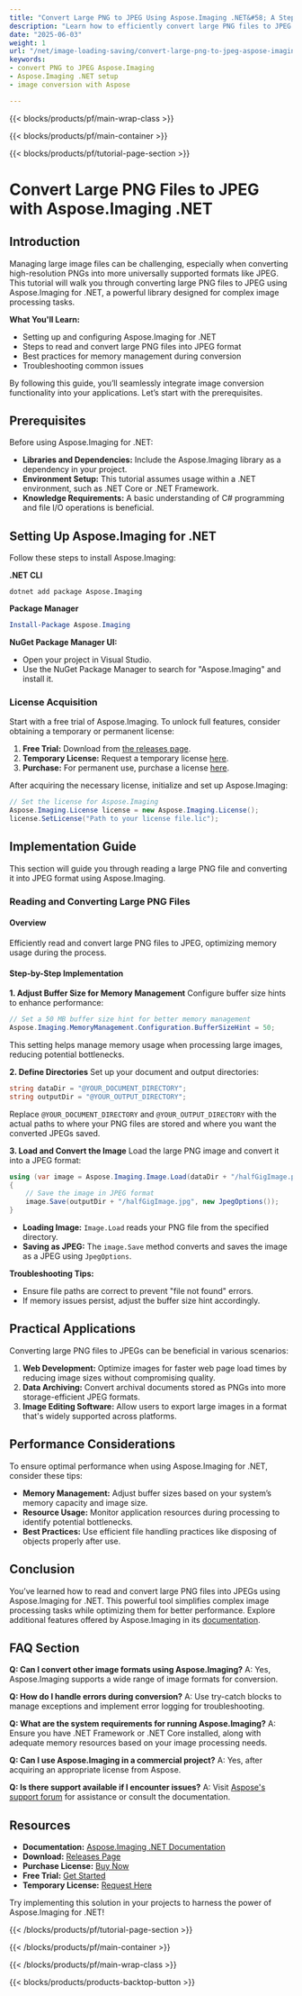 ```yaml
---
title: "Convert Large PNG to JPEG Using Aspose.Imaging .NET&#58; A Step-by-Step Guide"
description: "Learn how to efficiently convert large PNG files to JPEG using Aspose.Imaging for .NET. This guide covers setup, implementation, and best practices."
date: "2025-06-03"
weight: 1
url: "/net/image-loading-saving/convert-large-png-to-jpeg-aspose-imaging-dotnet/"
keywords:
- convert PNG to JPEG Aspose.Imaging
- Aspose.Imaging .NET setup
- image conversion with Aspose

---
```


{{< blocks/products/pf/main-wrap-class >}}

{{< blocks/products/pf/main-container >}}

{{< blocks/products/pf/tutorial-page-section >}}
# Convert Large PNG Files to JPEG with Aspose.Imaging .NET

## Introduction
Managing large image files can be challenging, especially when converting high-resolution PNGs into more universally supported formats like JPEG. This tutorial will walk you through converting large PNG files to JPEG using Aspose.Imaging for .NET, a powerful library designed for complex image processing tasks.

**What You'll Learn:**
- Setting up and configuring Aspose.Imaging for .NET
- Steps to read and convert large PNG files into JPEG format
- Best practices for memory management during conversion
- Troubleshooting common issues

By following this guide, you’ll seamlessly integrate image conversion functionality into your applications. Let’s start with the prerequisites.

## Prerequisites
Before using Aspose.Imaging for .NET:

- **Libraries and Dependencies:** Include the Aspose.Imaging library as a dependency in your project.
- **Environment Setup:** This tutorial assumes usage within a .NET environment, such as .NET Core or .NET Framework.
- **Knowledge Requirements:** A basic understanding of C# programming and file I/O operations is beneficial.

## Setting Up Aspose.Imaging for .NET
Follow these steps to install Aspose.Imaging:

**.NET CLI**
```shell
dotnet add package Aspose.Imaging
```

**Package Manager**
```powershell
Install-Package Aspose.Imaging
```

**NuGet Package Manager UI:**
- Open your project in Visual Studio.
- Use the NuGet Package Manager to search for "Aspose.Imaging" and install it.

### License Acquisition
Start with a free trial of Aspose.Imaging. To unlock full features, consider obtaining a temporary or permanent license:

1. **Free Trial:** Download from [the releases page](https://releases.aspose.com/imaging/net/).
2. **Temporary License:** Request a temporary license [here](https://purchase.aspose.com/temporary-license/).
3. **Purchase:** For permanent use, purchase a license [here](https://purchase.aspose.com/buy).

After acquiring the necessary license, initialize and set up Aspose.Imaging:
```csharp
// Set the license for Aspose.Imaging
Aspose.Imaging.License license = new Aspose.Imaging.License();
license.SetLicense("Path to your license file.lic");
```

## Implementation Guide
This section will guide you through reading a large PNG file and converting it into JPEG format using Aspose.Imaging.

### Reading and Converting Large PNG Files
#### Overview
Efficiently read and convert large PNG files to JPEG, optimizing memory usage during the process.

#### Step-by-Step Implementation
**1. Adjust Buffer Size for Memory Management**
Configure buffer size hints to enhance performance:
```csharp
// Set a 50 MB buffer size hint for better memory management
Aspose.Imaging.MemoryManagement.Configuration.BufferSizeHint = 50;
```
This setting helps manage memory usage when processing large images, reducing potential bottlenecks.

**2. Define Directories**
Set up your document and output directories:
```csharp
string dataDir = "@YOUR_DOCUMENT_DIRECTORY";
string outputDir = "@YOUR_OUTPUT_DIRECTORY";
```
Replace `@YOUR_DOCUMENT_DIRECTORY` and `@YOUR_OUTPUT_DIRECTORY` with the actual paths to where your PNG files are stored and where you want the converted JPEGs saved.

**3. Load and Convert the Image**
Load the large PNG image and convert it into a JPEG format:
```csharp
using (var image = Aspose.Imaging.Image.Load(dataDir + "/halfGigImage.png"))
{
    // Save the image in JPEG format
    image.Save(outputDir + "/halfGigImage.jpg", new JpegOptions());
}
```
- **Loading Image:** `Image.Load` reads your PNG file from the specified directory.
- **Saving as JPEG:** The `image.Save` method converts and saves the image as a JPEG using `JpegOptions`.

**Troubleshooting Tips:**
- Ensure file paths are correct to prevent "file not found" errors.
- If memory issues persist, adjust the buffer size hint accordingly.

## Practical Applications
Converting large PNG files to JPEGs can be beneficial in various scenarios:
1. **Web Development:** Optimize images for faster web page load times by reducing image sizes without compromising quality.
2. **Data Archiving:** Convert archival documents stored as PNGs into more storage-efficient JPEG formats.
3. **Image Editing Software:** Allow users to export large images in a format that's widely supported across platforms.

## Performance Considerations
To ensure optimal performance when using Aspose.Imaging for .NET, consider these tips:
- **Memory Management:** Adjust buffer sizes based on your system’s memory capacity and image size.
- **Resource Usage:** Monitor application resources during processing to identify potential bottlenecks.
- **Best Practices:** Use efficient file handling practices like disposing of objects properly after use.

## Conclusion
You’ve learned how to read and convert large PNG files into JPEGs using Aspose.Imaging for .NET. This powerful tool simplifies complex image processing tasks while optimizing them for better performance. Explore additional features offered by Aspose.Imaging in its [documentation](https://reference.aspose.com/imaging/net/).

## FAQ Section
**Q: Can I convert other image formats using Aspose.Imaging?**
A: Yes, Aspose.Imaging supports a wide range of image formats for conversion.

**Q: How do I handle errors during conversion?**
A: Use try-catch blocks to manage exceptions and implement error logging for troubleshooting.

**Q: What are the system requirements for running Aspose.Imaging?**
A: Ensure you have .NET Framework or .NET Core installed, along with adequate memory resources based on your image processing needs.

**Q: Can I use Aspose.Imaging in a commercial project?**
A: Yes, after acquiring an appropriate license from Aspose.

**Q: Is there support available if I encounter issues?**
A: Visit [Aspose's support forum](https://forum.aspose.com/c/imaging/10) for assistance or consult the documentation.

## Resources
- **Documentation:** [Aspose.Imaging .NET Documentation](https://reference.aspose.com/imaging/net/)
- **Download:** [Releases Page](https://releases.aspose.com/imaging/net/)
- **Purchase License:** [Buy Now](https://purchase.aspose.com/buy)
- **Free Trial:** [Get Started](https://releases.aspose.com/imaging/net/)
- **Temporary License:** [Request Here](https://purchase.aspose.com/temporary-license/)

Try implementing this solution in your projects to harness the power of Aspose.Imaging for .NET!

{{< /blocks/products/pf/tutorial-page-section >}}

{{< /blocks/products/pf/main-container >}}

{{< /blocks/products/pf/main-wrap-class >}}

{{< blocks/products/products-backtop-button >}}